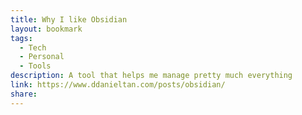 ```yaml
---
title: Why I like Obsidian
layout: bookmark
tags:
  - Tech
  - Personal
  - Tools
description: A tool that helps me manage pretty much everything
link: https://www.ddanieltan.com/posts/obsidian/
share:
---
```


